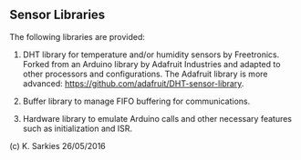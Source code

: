 Sensor Libraries
----------------

The following libraries are provided:

1. DHT library for temperature and/or humidity sensors by Freetronics. Forked
   from an Arduino library by Adafruit Industries and adapted to other
   processors and configurations. The Adafruit library is more advanced:
   https://github.com/adafruit/DHT-sensor-library.

2. Buffer library to manage FIFO buffering for communications.

3. Hardware library to emulate Arduino calls and other necessary features such
   as initialization and ISR.

(c) K. Sarkies 26/05/2016

